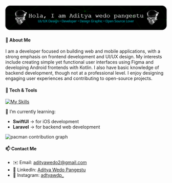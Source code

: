 <!-- Header / Hero -->

![Aditya wedo](retake.png)

#### 🔭 About Me

I am a developer focused on building web and mobile applications, with a strong emphasis on frontend development and UI/UX design. My interests include creating simple yet functional user interfaces using Figma and developing Android frontends with Kotlin. I also have basic knowledge of backend development, though not at a professional level. I enjoy designing engaging user experiences and contributing to open-source projects.

#### 🧰 Tech & Tools

[![My Skills](https://skillicons.dev/icons?i=ai,ae,figma,kotlin,dart,swift,css,html,visualstudio,unity,nodejs,firebase&theme=light)](https://skillicons.dev)

🌱 I’m currently learning:

- **SwiftUI** → for iOS development
- **Laravel** → for backend web development

<picture>
  <source media="(prefers-color-scheme: dark)" srcset="https://raw.githubusercontent.com/AdityaWedo30/AdityaWedo30/output/pacman-contribution-graph-dark.svg">
  <source media="(prefers-color-scheme: light)" srcset="https://raw.githubusercontent.com/AdityaWedo30/AdityaWedo30/output/pacman-contribution-graph.svg">
  <img alt="pacman contribution graph" src="https://raw.githubusercontent.com/AdityaWedo30/AdityaWedo30/output/pacman-contribution-graph.svg">

#### 📫 Contact Me

- ✉️ Email: adityawedo2@gmail.com
- 💼 LinkedIn: [Aditya Wedo Pangestu](https://www.linkedin.com/in/aditya-wedo-pangestu)
- 📸 Instagram: [adtyawdp\_](https://instagram.com/yourhandle)
